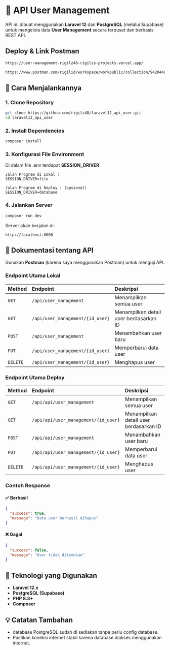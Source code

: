 # 🧩 API User Management

API ini dibuat menggunakan **Laravel 12** dan **PostgreSQL** (melalui Supabase) untuk mengelola data **User Management** secara terpusat dan berbasis REST API.

## Deploy & Link Postman

```bash
https://user-management-rigilz48-rigilzs-projects.vercel.app/

https://www.postman.com/rigilid/workspace/workpublic/collection/9420449-b5169262-a472-47ad-960f-c03ad8747fbd?action=share&creator=9420449&active-environment=9420449-7ce8a3a0-7ba6-4541-b955-393d6c653a59
```

## 🚀 Cara Menjalankannya

### 1. Clone Repository

```bash
git clone https://github.com/rigilz48/laravel12_api_user.git
cd laravel12_api_user

```

### 2. Install Dependencies

```bash
composer install
```

### 3. Konfigurasi File Environment

Di dalam file .env terdapat **SESSION_DRIVER**

```
Jalan Program di Lokal :
SESSION_DRIVER=file

Jalan Program di Deploy : (opsional)
SESSION_DRIVER=database

```

### 4. Jalankan Server

```bash
composer run dev
```

Server akan berjalan di:

```
http://localhost:8000
```

## 📘 Dokumentasi tentang API

Gunakan **Postman** (karena saya menggunakan Postman) untuk menguji API.

### Endpoint Utama Lokal

| Method   | Endpoint                         | Deskripsi                              |
| :------- | :------------------------------- | :------------------------------------- |
| `GET`    | `/api/user_management`           | Menampilkan semua user                 |
| `GET`    | `/api/user_management/{id_user}` | Menampilkan detail user berdasarkan ID |
| `POST`   | `/api/user_management`           | Menambahkan user baru                  |
| `PUT`    | `/api/user_management/{id_user}` | Memperbarui data user                  |
| `DELETE` | `/api/user_management/{id_user}` | Menghapus user                         |

### Endpoint Utama Deploy

| Method   | Endpoint                             | Deskripsi                              |
| :------- | :----------------------------------- | :------------------------------------- |
| `GET`    | `/api/api/user_management`           | Menampilkan semua user                 |
| `GET`    | `/api/api/user_management/{id_user}` | Menampilkan detail user berdasarkan ID |
| `POST`   | `/api/api/user_management`           | Menambahkan user baru                  |
| `PUT`    | `/api/api/user_management/{id_user}` | Memperbarui data user                  |
| `DELETE` | `/api/api/user_management/{id_user}` | Menghapus user                         |

### Contoh Response

#### ✅ Berhasil

```json
{
  "success": true,
  "message": "Data user berhasil dihapus"
}
```

#### ❌ Gagal

```json
{
  "success": false,
  "message": "User tidak ditemukan"
}
```

## 🧱 Teknologi yang Digunakan

- **Laravel 12.x**
- **PostgreSQL (Supabase)**
- **PHP 8.3+**
- **Composer**

## 💡 Catatan Tambahan

- database PostgreSQL sudah di sediakan tanpa perlu config database.
- Pastikan koneksi internet stabil karena database diakses menggunakan internet.
